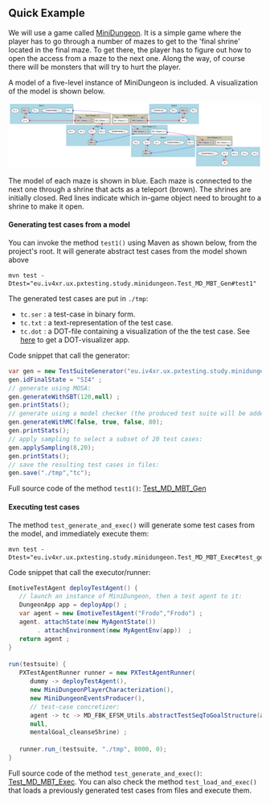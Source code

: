 ## Quick Example

We will use a game called [MiniDungeon](https://github.com/iv4xr-project/MiniDungeon). It is a simple game where the player has to go through a number of mazes to get to the 'final shrine' located in the final maze. To get there, the player has to figure out how to open the access from a maze to the next one. Along the way, of course there will be monsters that will try to hurt the player.

A model of a five-level instance of MiniDungeon is included. A visualization of the model is shown below.

![MD_L5 model](./MD_L5.png)

The model of each maze is shown in blue. Each maze is connected to the next one through a shrine that acts as a teleport (brown). The shrines are initially closed. Red lines indicate which in-game object need to brought to a shrine to make it open.

#### Generating test cases from a model

You can invoke the method `test1()` using Maven as shown below, from the project's root. It will generate abstract test cases from the model shown above

```
mvn test -Dtest="eu.iv4xr.ux.pxtesting.study.minidungeon.Test_MD_MBT_Gen#test1"
```
The generated test cases are put in `./tmp`:

  * `tc.ser` : a test-case in binary form.
  * `tc.txt` : a text-representation of the test case.
  * `tc.dot` : a DOT-file containing a visualization of the the test case. See [here](https://graphviz.org/) to get a DOT-visualizer app.

Code snippet that call the generator:

```java
var gen = new TestSuiteGenerator("eu.iv4xr.ux.pxtesting.study.minidungeon.EFSM_MD_L5") ;
gen.idFinalState = "SI4" ;
// generate using MOSA:
gen.generateWithSBT(120,null) ;
gen.printStats();
// generate using a model checker (the produced test suite will be added to the one previously generated)
gen.generateWithMC(false, true, false, 80);
gen.printStats();
// apply sampling to select a subset of 20 test cases:
gen.applySampling(8,20);
gen.printStats();
// save the resulting test cases in files:
gen.save("./tmp","tc");
```

Full source code of the method `test1()`: [Test_MD_MBT_Gen](../src/test/java/eu/iv4xr/ux/pxtesting/study/minidungeon/Test_MD_MBT_Gen.java)

#### Executing test cases

The method `test_generate_and_exec()` will generate some test cases from the model, and immediately execute them:

```
mvn test -Dtest="eu.iv4xr.ux.pxtesting.study.minidungeon.Test_MD_MBT_Exec#test_generate_and_exec"
```

Code snippet that call the executor/runner:

```java
EmotiveTestAgent deployTestAgent() {
   // launch an instance of MiniDungeon, then a test agent to it:
   DungeonApp app = deployApp() ;
   var agent = new EmotiveTestAgent("Frodo","Frodo") ;
   agent. attachState(new MyAgentState())
        . attachEnvironment(new MyAgentEnv(app))  ;
   return agent ;
}

run(testsuite) {
   PXTestAgentRunner runner = new PXTestAgentRunner(
      dummy -> deployTestAgent(),
      new MiniDungeonPlayerCharacterization(),
      new MiniDungeonEventsProducer(),
      // test-case concretizer:
      agent -> tc -> MD_FBK_EFSM_Utils.abstractTestSeqToGoalStructure(agent, tc, gwmodel),
      null,
      mentalGoal_cleanseShrine) ;

   runner.run_(testsuite, "./tmp", 8000, 0);  
}
```

Full source code of the method `test_generate_and_exec()`: [Test_MD_MBT_Exec](../src/test/java/eu/iv4xr/ux/pxtesting/study/minidungeon/Test_MD_MBT_Exec.java). You can also check the method `test_load_and_exec()` that loads a previously generated test cases from files and execute them.
